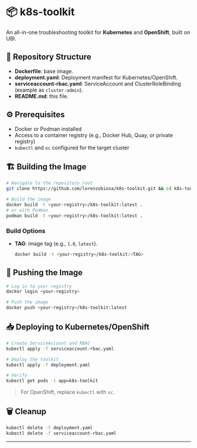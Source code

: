 # 📦 k8s-toolkit

&#x20; &#x20;

An all-in-one troubleshooting toolkit for **Kubernetes** and **OpenShift**, built on UBI.

## 🔧 Repository Structure

* **Dockerfile**: base image.
* **deployment.yaml**: Deployment manifest for Kubernetes/OpenShift.
* **serviceaccount-rbac.yaml**: ServiceAccount and ClusterRoleBinding (example as `cluster-admin`).
* **README.md**: this file.

## ⚙️ Prerequisites

* Docker or Podman installed
* Access to a container registry (e.g., Docker Hub, Quay, or private registry)
* `kubectl` and `oc` configured for the target cluster

## 🏗️ Building the Image

```bash
# Navigate to the repository root
git clone https://github.com/lorenzobiosa/k8s-toolkit.git && cd k8s-toolkit

# Build the image
docker build -t <your-registry>/k8s-toolkit:latest .
# or with Podman
podman build -t <your-registry>/k8s-toolkit:latest .
```

### Build Options

* **TAG**: image tag (e.g., `1.0`, `latest`).

  ```bash
  docker build -t <your-registry>/k8s-toolkit:<TAG>
  ```

## 🚀 Pushing the Image

```bash
# Log in to your registry
docker login <your-registry>

# Push the image
docker push <your-registry>/k8s-toolkit:latest
```

## 📥 Deploying to Kubernetes/OpenShift

```bash
# Create ServiceAccount and RBAC
kubectl apply -f serviceaccount-rbac.yaml

# Deploy the toolkit
kubectl apply -f deployment.yaml

# Verify
kubectl get pods -l app=k8s-toolkit
```

> For OpenShift, replace `kubectl` with `oc`.

## 🗑️ Cleanup

```bash
kubectl delete -f deployment.yaml
kubectl delete -f serviceaccount-rbac.yaml
```

---
